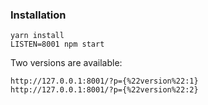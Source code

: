 
### Installation

```
yarn install
LISTEN=8001 npm start
```

Two versions are available:

    http://127.0.0.1:8001/?p={%22version%22:1}
    http://127.0.0.1:8001/?p={%22version%22:2}


